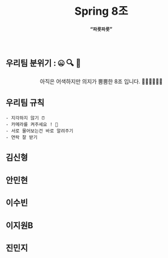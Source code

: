<h1 align="middle">Spring 8조</h1>
<h4 align="center"> 
  
  `“파릇파릇”`
</h4>

<br/>

## 우리팀 분위기 : 🤐 🔍 🌱
<p align="center">
아직은 어색하지만 의지가 뿜뿜한 8조 입니다. 👩🏻‍💻👨🏻‍💻
</p>

## 우리팀 규칙
    - 지각하지 않기 ⏰
    - 카메라를 켜주세요 ! 📸 
    - 서로 물어보는건 바로 알려주기 
    - 연락 잘 받기 

## 김신형
## 안민현
## 이수빈
## 이지원B
## 진민지
